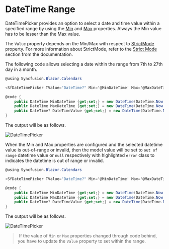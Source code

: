 # DateTime Range

DateTimePicker provides an option to select a date and time value within a specified range
by using the [Min](https://help.syncfusion.com/cr/blazor/Syncfusion.Blazor.Calendars.SfDateTimePicker-1.html#Syncfusion_Blazor_Calendars_SfDateTimePicker_1_Min)
and [Max](https://help.syncfusion.com/cr/blazor/Syncfusion.Blazor.Calendars.SfDateTimePicker-1.html#Syncfusion_Blazor_Calendars_SfDateTimePicker_1_Max) properties.
Always the Min value has to be lesser than the Max value.

The `Value` property depends
on the Min/Max with respect to [StrictMode](https://help.syncfusion.com/cr/blazor/Syncfusion.Blazor.Calendars.SfDateTimePicker-1.html#Syncfusion_Blazor_Calendars_SfDateTimePicker_1_StrictMode) property. For more information about StrictMode, refer to the [Strict Mode](./strict-mode) section from the documentation.

The following code allows selecting a
date within the range from 7th to 27th day in
a month.

```csharp
@using Syncfusion.Blazor.Calendars

<SfDateTimePicker TValue="DateTime?" Min='@MinDateTime' Max='@MaxDateTime' Value='@DateTimeValue'></SfDateTimePicker>

@code {
    public DateTime MinDateTime {get;set;} = new DateTime(DateTime.Now.Year,DateTime.Now.Month, 7, 0, 0, 0);
    public DateTime MaxDateTime {get;set;} = new DateTime(DateTime.Now.Year, DateTime.Now.Month, 27, DateTime.Now.Hour, DateTime.Now.Minute, DateTime.Now.Second);
    public DateTime? DateTimeValue {get;set;} = new DateTime(DateTime.Now.Year, DateTime.Now.Month, 14, DateTime.Now.Hour, DateTime.Now.Minute, DateTime.Now.Second);
}
```

The output will be as follows.

![DateTimePicker](./images/datetime-range.png)

When the Min and Max properties are configured and the selected datetime value is out-of-range
or invalid, then the model value will be set to `out of range` datetime value or `null`
respectively with highlighted `error` class to indicates the datetime is out of range or invalid.

```csharp
@using Syncfusion.Blazor.Calendars

<SfDateTimePicker TValue="DateTime?" Min='@MinDateTime' Max='@MaxDateTime' Value='@DateTimeValue'></SfDateTimePicker>

@code {
    public DateTime MinDateTime {get;set;} = new DateTime(DateTime.Now.Year,DateTime.Now.Month, 7, 0, 0, 0);
    public DateTime MaxDateTime {get;set;} = new DateTime(DateTime.Now.Year, DateTime.Now.Month, 27, DateTime.Now.Hour, DateTime.Now.Minute, DateTime.Now.Second);
    public DateTime? DateTimeValue {get;set;} = new DateTime(DateTime.Now.Year, DateTime.Now.Month, 28, DateTime.Now.Hour, DateTime.Now.Minute, DateTime.Now.Second);
}
```

The output will be as follows.

![DateTimePicker](./images/datetime-range_02.png)

> If the value of `Min` or `Max` properties
changed through code behind, you have to
update the `Value` property to set within the
range.